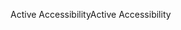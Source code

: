 <span data-ttu-id="7562c-101">Active Accessibility</span><span class="sxs-lookup"><span data-stu-id="7562c-101">Active Accessibility</span></span>